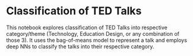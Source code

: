 # Classification of TED Talks

This notebook explores classification of TED Talks into respective category/theme (Technology, Education Design, or any combination of those 3). It uses the bag-of-means model to represent a talk and employs deep NNs to classify the talks into their respective category.
